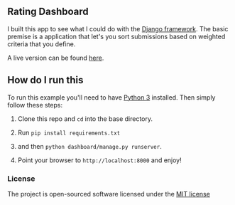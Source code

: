 ## Rating Dashboard

I built this app to see what I could do with the [Django framework](http://www.djangoproject.com). The basic premise is a application that let's you sort submissions based on weighted criteria that you define.

A live version can be found [here](https://dm-python-rating-dashboard.herokuapp.com/).

## How do I run this

To run this example you'll need to have [Python 3](http://www.python.org) installed. Then simply follow these steps:

1. Clone this repo and `cd` into the base directory.

2. Run `pip install requirements.txt`

3. and then `python dashboard/manage.py runserver`.

4. Point your browser to `http://localhost:8000` and enjoy!

### License

The project is open-sourced software licensed under the [MIT license](http://opensource.org/licenses/MIT)

